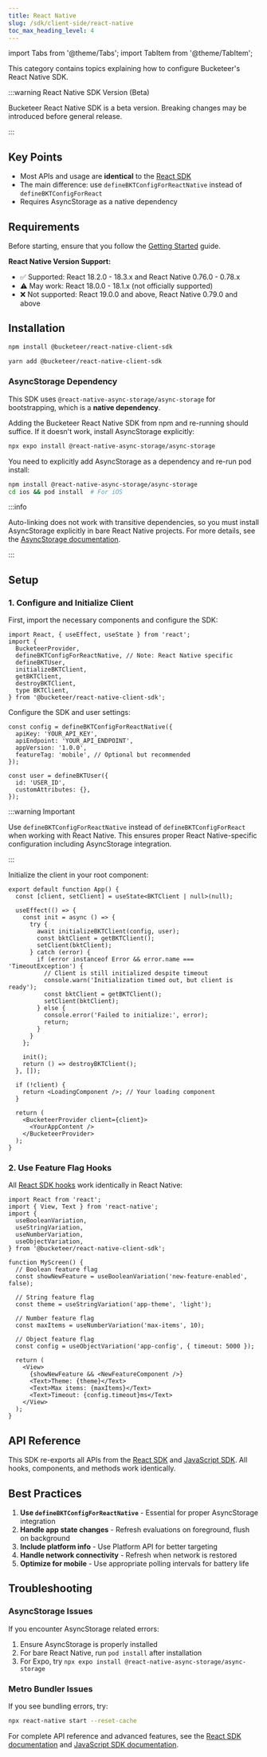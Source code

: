 ```yaml
---
title: React Native
slug: /sdk/client-side/react-native
toc_max_heading_level: 4
---
```


import Tabs from '@theme/Tabs';
import TabItem from '@theme/TabItem';

This category contains topics explaining how to configure Bucketeer's React Native SDK.

:::warning React Native SDK Version (Beta)

Bucketeer React Native SDK is a beta version. Breaking changes may be introduced before general release.

:::

## Key Points

- Most APIs and usage are **identical** to the [React SDK](/sdk/client-side/react)
- The main difference: use `defineBKTConfigForReactNative` instead of `defineBKTConfigForReact`
- Requires AsyncStorage as a native dependency

## Requirements

Before starting, ensure that you follow the [Getting Started](/getting-started) guide.

**React Native Version Support:**
- ✅ Supported: React 18.2.0 - 18.3.x and React Native 0.76.0 - 0.78.x
- ⚠️ May work: React 18.0.0 - 18.1.x (not officially supported)
- ❌ Not supported: React 19.0.0 and above, React Native 0.79.0 and above

## Installation

<Tabs>
<TabItem value="npm" label="npm">

```sh showLineNumbers
npm install @bucketeer/react-native-client-sdk
```

</TabItem>
<TabItem value="yarn" label="Yarn">

```sh showLineNumbers
yarn add @bucketeer/react-native-client-sdk
```

</TabItem>
</Tabs>

### AsyncStorage Dependency

This SDK uses `@react-native-async-storage/async-storage` for bootstrapping, which is a **native dependency**.

<Tabs>
<TabItem value="expo" label="Expo Projects">

Adding the Bucketeer React Native SDK from npm and re-running should suffice. If it doesn't work, install AsyncStorage explicitly:

```sh showLineNumbers
npx expo install @react-native-async-storage/async-storage
```

</TabItem>
<TabItem value="bare" label="Bare React Native">

You need to explicitly add AsyncStorage as a dependency and re-run pod install:

```sh showLineNumbers
npm install @react-native-async-storage/async-storage
cd ios && pod install  # For iOS
```

</TabItem>
</Tabs>

:::info

Auto-linking does not work with transitive dependencies, so you must install AsyncStorage explicitly in bare React Native projects. For more details, see the [AsyncStorage documentation](https://react-native-async-storage.github.io/async-storage/docs/install/).

:::

## Setup

### 1. Configure and Initialize Client

First, import the necessary components and configure the SDK:

<Tabs>
<TabItem value="tsx" label="Importing">

```tsx showLineNumbers
import React, { useEffect, useState } from 'react';
import {
  BucketeerProvider,
  defineBKTConfigForReactNative, // Note: React Native specific
  defineBKTUser,
  initializeBKTClient,
  getBKTClient,
  destroyBKTClient,
  type BKTClient,
} from '@bucketeer/react-native-client-sdk';
```

</TabItem>
</Tabs>

Configure the SDK and user settings:

<Tabs>
<TabItem value="tsx" label="Configuration">

```tsx showLineNumbers
const config = defineBKTConfigForReactNative({
  apiKey: 'YOUR_API_KEY',
  apiEndpoint: 'YOUR_API_ENDPOINT',
  appVersion: '1.0.0',
  featureTag: 'mobile', // Optional but recommended
});

const user = defineBKTUser({
  id: 'USER_ID',
  customAttributes: {},
});
```

</TabItem>
</Tabs>

:::warning Important

Use `defineBKTConfigForReactNative` instead of `defineBKTConfigForReact` when working with React Native. This ensures proper React Native-specific configuration including AsyncStorage integration.

:::

Initialize the client in your root component:

<Tabs>
<TabItem value="tsx" label="Initialization">

```tsx showLineNumbers
export default function App() {
  const [client, setClient] = useState<BKTClient | null>(null);

  useEffect(() => {
    const init = async () => {
      try {
        await initializeBKTClient(config, user);
        const bktClient = getBKTClient();
        setClient(bktClient);
      } catch (error) {
        if (error instanceof Error && error.name === 'TimeoutException') {
          // Client is still initialized despite timeout
          console.warn('Initialization timed out, but client is ready');
          const bktClient = getBKTClient();
          setClient(bktClient);
        } else {
          console.error('Failed to initialize:', error);
          return;
        }
      }
    };

    init();
    return () => destroyBKTClient();
  }, []);

  if (!client) {
    return <LoadingComponent />; // Your loading component
  }

  return (
    <BucketeerProvider client={client}>
      <YourAppContent />
    </BucketeerProvider>
  );
}
```

</TabItem>
</Tabs>

### 2. Use Feature Flag Hooks

All [React SDK hooks](/sdk/client-side/react#hook-reference) work identically in React Native:

<Tabs>
<TabItem value="tsx" label="MyScreen.tsx">

```tsx showLineNumbers
import React from 'react';
import { View, Text } from 'react-native';
import {
  useBooleanVariation,
  useStringVariation,
  useNumberVariation,
  useObjectVariation,
} from '@bucketeer/react-native-client-sdk';

function MyScreen() {
  // Boolean feature flag
  const showNewFeature = useBooleanVariation('new-feature-enabled', false);
  
  // String feature flag
  const theme = useStringVariation('app-theme', 'light');
  
  // Number feature flag
  const maxItems = useNumberVariation('max-items', 10);
  
  // Object feature flag
  const config = useObjectVariation('app-config', { timeout: 5000 });

  return (
    <View>
      {showNewFeature && <NewFeatureComponent />}
      <Text>Theme: {theme}</Text>
      <Text>Max items: {maxItems}</Text>
      <Text>Timeout: {config.timeout}ms</Text>
    </View>
  );
}
```

</TabItem>
</Tabs>

## API Reference

This SDK re-exports all APIs from the [React SDK](/sdk/client-side/react) and [JavaScript SDK](/sdk/client-side/javascript). All hooks, components, and methods work identically.

## Best Practices

1. **Use `defineBKTConfigForReactNative`** - Essential for proper AsyncStorage integration
2. **Handle app state changes** - Refresh evaluations on foreground, flush on background
3. **Include platform info** - Use Platform API for better targeting
4. **Handle network connectivity** - Refresh when network is restored
5. **Optimize for mobile** - Use appropriate polling intervals for battery life

## Troubleshooting

### AsyncStorage Issues

If you encounter AsyncStorage related errors:

1. Ensure AsyncStorage is properly installed
2. For bare React Native, run `pod install` after installation
3. For Expo, try `npx expo install @react-native-async-storage/async-storage`

### Metro Bundler Issues

If you see bundling errors, try:

```sh
npx react-native start --reset-cache
```

For complete API reference and advanced features, see the [React SDK documentation](/sdk/client-side/react) and [JavaScript SDK documentation](/sdk/client-side/javascript).
